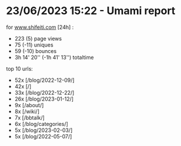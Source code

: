 # 23/06/2023 15:22 - Umami report
for www.shifeiti.com [24h] :

 - 223 (5) page views
 - 75 (-11) uniques
 - 59 (-10) bounces
 - 3h 14' 20'' (-1h 41' 13'') totaltime


top 10 urls:
 - 52x [/blog/2022-12-09/]
 - 42x [/]
 - 33x [/blog/2022-12-22/]
 - 26x [/blog/2023-01-12/]
 - 9x [/about/]
 - 8x [/wiki/]
 - 7x [/bbtalk/]
 - 6x [/blog/categories/]
 - 5x [/blog/2023-02-03/]
 - 5x [/blog/2022-05-07/]


